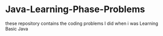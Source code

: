 # Java-Learning-Phase-Problems
these repository contains the coding problems I did when i was Learning Basic Java
